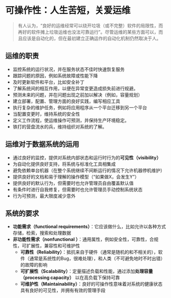 # 可操作性：人生苦短，关爱运维

> 有人认为，“良好的运维经常可以绕开垃圾（或不完整）软件的局限性，而再好的软件摊上垃圾运维也没法可靠运行”。尽管运维的某些方面可以，而且应该是自动化的，但在最初建立正确运作的自动化机制仍然取决于人。

## 运维的职责

- 监控系统的运行状况，并在服务状态不佳时快速恢复服务
- 跟踪问题的原因，例如系统故障或性能下降
- 及时更新软件和平台，比如安全补丁
- 了解系统间的相互作用，以便在异常变更造成损失前进行规避。
- 预测未来的问题，并在问题出现之前加以解决（例如，容量规划）
- 建立部署，配置、管理方面的良好实践，编写相应工具
- 执行复杂的维护任务，例如将应用程序从一个平台迁移到另一个平台
- 当配置变更时，维持系统的安全性
- 定义工作流程，使运维操作可预测，并保持生产环境稳定。
- 铁打的营盘流水的兵，维持组织对系统的了解。

## 运维对于数据系统的运用

- 通过良好的监控，提供对系统内部状态和运行时行为的**可见性（visibility）**
- 为自动化提供良好支持，将系统与标准化工具相集成
- 避免依赖单台机器（在整个系统继续不间断运行的情况下允许机器停机维护）
- 提供良好的文档和易于理解的操作模型（“如果做X，会发生Y”）
- 提供良好的默认行为，但需要时也允许管理员自由覆盖默认值
- 有条件时进行自我修复，但需要时也允许管理员手动控制系统状态
- 行为可预测，最大限度减少意外

## 系统的要求

- **功能需求（functional requirements）**：它应该做什么，比如允许以各种方式存储，检索，搜索和处理数据
- **非功能性需求（nonfunctional ）**：通用属性，例如安全性，可靠性，合规性，可扩展性，兼容性和可维护性
  - **可靠性（Reliability）**：抵抗来自于硬件（通常是随机的和不相关的），软件（通常是系统性的Bug，很难处理），和人类（不可避免地时不时出错）的故障的影响
  - **可扩展性（Scalability）**：定量描述负载和性能，通过添加**处理容量（processing capacity）** 以在高负载下保持可靠
  - **可维护性（Maintainability）**：良好的可操作性意味着对系统的健康状态具有良好的可见性，并拥有有效的管理手段
